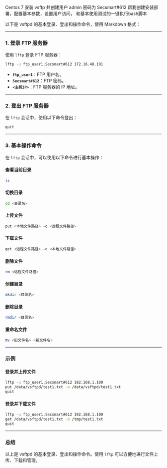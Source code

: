 Centos 7 安装 vsftp
并创建用户 admin 密码为 Secsmart#612
帮我创建安装部署，配置基本参数，设置用户访问，
和基本使用测试的一键执行bash脚本


以下是 vsftpd 的基本登录、登出和操作命令，使用 Markdown 格式：

---

### **1. 登录 FTP 服务器**
使用 `lftp` 登录 FTP 服务器：

```bash
lftp -u ftp_user1,Secsmart#612 172.16.48.191
```

- **`ftp_user1`**：FTP 用户名。
- **`Secsmart#612`**：FTP 密码。
- **`<主机IP>`**：FTP 服务器的 IP 地址。

---

### **2. 登出 FTP 服务器**
在 `lftp` 会话中，使用以下命令登出：

```bash
quit
```

---

### **3. 基本操作命令**
在 `lftp` 会话中，可以使用以下命令进行基本操作：

#### **查看当前目录**
```bash
ls
```

#### **切换目录**
```bash
cd <目录名>
```

#### **上传文件**
```bash
put <本地文件路径> -o <远程文件路径>
```

#### **下载文件**
```bash
get <远程文件路径> -o <本地文件路径>
```

#### **删除文件**
```bash
rm <远程文件路径>
```

#### **创建目录**
```bash
mkdir <目录名>
```

#### **删除目录**
```bash
rmdir <目录名>
```

#### **重命名文件**
```bash
mv <旧文件名> <新文件名>
```

---

### **示例**
#### **登录并上传文件**
```bash
lftp -u ftp_user1,Secsmart#612 192.168.1.100
put /data/vsftpd/test1.txt -o /data/vsftpd/test1.txt
quit
```

#### **登录并下载文件**
```bash
lftp -u ftp_user1,Secsmart#612 192.168.1.100
get /data/vsftpd/test1.txt -o /tmp/test1.txt
quit
```

---

### **总结**
以上是 vsftpd 的基本登录、登出和操作命令。使用 `lftp` 可以方便地进行文件上传、下载和管理。